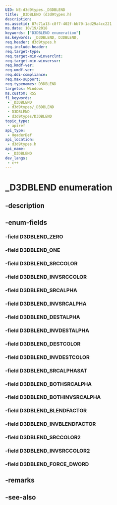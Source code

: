 ```yaml
---
UID: NE:d3d9types._D3DBLEND
title: _D3DBLEND (d3d9types.h)
description: 
ms.assetid: 87c71a13-c8f7-402f-bb70-1ad29a4cc221
ms.date: 10/19/2018
keywords: ["D3DBLEND enumeration"]
ms.keywords: _D3DBLEND, D3DBLEND,
req.header: d3d9types.h
req.include-header: 
req.target-type: 
req.target-min-winverclnt: 
req.target-min-winversvr: 
req.kmdf-ver: 
req.umdf-ver: 
req.ddi-compliance: 
req.max-support: 
req.typenames: D3DBLEND
targetos: Windows
ms.custom: RS5
f1_keywords:
 - _D3DBLEND
 - d3d9types/_D3DBLEND
 - D3DBLEND
 - d3d9types/D3DBLEND
topic_type:
 - apiref
api_type:
 - HeaderDef
api_location:
 - d3d9types.h
api_name:
 - _D3DBLEND
dev_langs:
 - c++
---
```


# _D3DBLEND enumeration


## -description

## -enum-fields

### -field D3DBLEND_ZERO 

### -field D3DBLEND_ONE 

### -field D3DBLEND_SRCCOLOR 

### -field D3DBLEND_INVSRCCOLOR 

### -field D3DBLEND_SRCALPHA 

### -field D3DBLEND_INVSRCALPHA 

### -field D3DBLEND_DESTALPHA 

### -field D3DBLEND_INVDESTALPHA 

### -field D3DBLEND_DESTCOLOR 

### -field D3DBLEND_INVDESTCOLOR 

### -field D3DBLEND_SRCALPHASAT 

### -field D3DBLEND_BOTHSRCALPHA 

### -field D3DBLEND_BOTHINVSRCALPHA 

### -field D3DBLEND_BLENDFACTOR 

### -field D3DBLEND_INVBLENDFACTOR 

### -field D3DBLEND_SRCCOLOR2 

### -field D3DBLEND_INVSRCCOLOR2 

### -field D3DBLEND_FORCE_DWORD 

## -remarks

## -see-also

